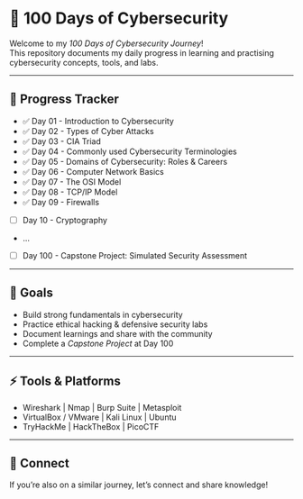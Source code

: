 # 🚀 100 Days of Cybersecurity

Welcome to my *100 Days of Cybersecurity Journey*!  
This repository documents my daily progress in learning and practising cybersecurity concepts, tools, and labs.  

---

## 📅 Progress Tracker
- ✅ Day 01 - Introduction to Cybersecurity
- ✅ Day 02 - Types of Cyber Attacks
- ✅ Day 03 - CIA Triad
- ✅ Day 04 - Commonly used Cybersecurity Terminologies
- ✅ Day 05 - Domains of Cybersecurity: Roles & Careers
- ✅ Day 06 - Computer Network Basics
- ✅ Day 07 - The OSI Model
- ✅ Day 08 - TCP/IP Model
- ✅ Day 09 - Firewalls
- [ ] Day 10 - Cryptography


- ...
- [ ] Day 100 - Capstone Project: Simulated Security Assessment

---

## 🎯 Goals
- Build strong fundamentals in cybersecurity  
- Practice ethical hacking & defensive security labs  
- Document learnings and share with the community  
- Complete a *Capstone Project* at Day 100  

---

## ⚡ Tools & Platforms
- Wireshark | Nmap | Burp Suite | Metasploit  
- VirtualBox / VMware | Kali Linux | Ubuntu  
- TryHackMe | HackTheBox | PicoCTF  

---

## 🤝 Connect
If you’re also on a similar journey, let’s connect and share knowledge!
